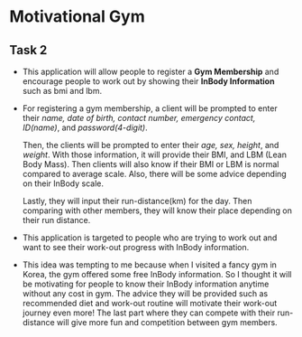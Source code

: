 # Motivational Gym

## Task 2

- This application will
allow people to register a **Gym Membership** and encourage people
to work out by showing their **InBody Information** such as bmi and lbm.

- For registering a gym membership, a client will be prompted to enter their 
*name, date of birth, contact number, emergency contact, ID(name)*, and *password(4-digit)*.

  Then, the clients will be prompted to enter their *age, sex, height*, and *weight*. With those information, 
it will provide their BMI, and LBM (Lean Body Mass). Then clients will also
 know if their BMI or LBM is normal compared to average scale. Also, there will be some advice depending 
on their InBody scale.

  Lastly, they will input their run-distance(km) for the day. Then comparing with other members, they will know
 their place depending on their run distance.
- This application is targeted to people who are trying to work out and want to
see their work-out progress with InBody information.
- This idea was tempting to me because when I visited a fancy gym in Korea,
the gym offered some free InBody information. So I thought it will be motivating for people to know their
InBody information anytime without any cost in gym. The advice they will be provided such as
recommended diet and work-out routine will motivate their work-out journey even more!
The last part where they can compete with their run-distance will give more fun and competition between gym members.  

